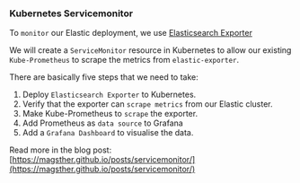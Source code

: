 ### Kubernetes Servicemonitor
To `monitor` our Elastic deployment, we use [Elasticsearch Exporter](https://github.com/prometheus-community/elasticsearch_exporter)

We will create a `ServiceMonitor` resource in Kubernetes to allow our existing `Kube-Prometheus` to scrape the metrics from `elastic-exporter`.

There are basically five steps that we need to take:
1. Deploy `Elasticsearch Exporter` to Kubernetes.
2. Verify that the exporter can `scrape metrics` from our Elastic cluster.
3. Make Kube-Prometheus to `scrape` the exporter. 
4. Add Prometheus as `data source` to Grafana
5. Add a `Grafana Dashboard` to visualise the data.

Read more in the blog post: [https://magsther.github.io/posts/servicemonitor/](https://magsther.github.io/posts/servicemonitor/)
